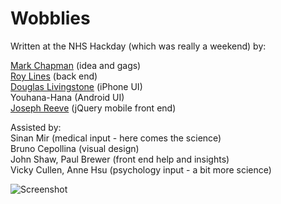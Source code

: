 # Wobblies

Written at the NHS Hackday (which was really a weekend) by:

[Mark Chapman](https://twitter.com/#!/reallycare_mark) (idea and gags)  
[Roy Lines](http://roylines.co.uk) (back end)  
[Douglas Livingstone](https://twitter.com/douglivingstone) (iPhone UI)  
Youhana-Hana (Android UI)  
[Joseph Reeve](https://twitter.com/#!/JReeve0) (jQuery mobile front end)  

Assisted by:  
Sinan Mir (medical input - here comes the science)  
Bruno Cepollina (visual design)  
John Shaw, Paul Brewer (front end help and insights)  
Vicky Cullen, Anne Hsu (psychology input - a bit more science)  

![Screenshot](http://mchapman.github.com/wobblies/iPhone.png)
